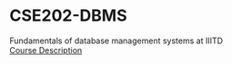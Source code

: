 # CSE202-DBMS
Fundamentals of database management systems at IIITD
<br>
<a href="https://techtree.iiitd.edu.in/viewDescription/filename?=CSE202">Course Description</a>
